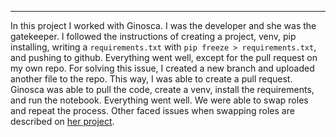 
---

In this project I worked with Ginosca. I was the developer and she was the gatekeeper. I followed the instructions of creating a project, venv, pip installing, writing a `requirements.txt` with `pip freeze > requirements.txt`, and pushing to github. Everything went well, except for the pull request on my own repo. For solving this issue, I created a new branch and uploaded another file to the repo. This way, I was able to create a pull request. Ginosca was able to pull the code, create a venv, install the requirements, and run the notebook. Everything went well. We were able to swap roles and repeat the process. Other faced issues when swapping roles are described on [her project](https://github.com/gi2302/lab-mlops-deploy-prod-to-dev).